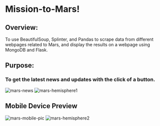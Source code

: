 # Mission-to-Mars!
## Overview:
To use BeautifulSoup, Splinter, and Pandas to scrape data from different webpages related to Mars, and display the results on a webpage using MongoDB and Flask.
## Purpose:
 ### To get the latest news and updates with the click of a button.
 
![mars-news](https://user-images.githubusercontent.com/84524153/129558989-82903cac-9e88-4df3-b2d5-e8edd4242af2.png)
![mars-hemisphere1](https://user-images.githubusercontent.com/84524153/129559316-00ae7628-7f70-4051-8c19-55452f029a27.png)

## Mobile Device Preview
![mars-mobile-pic](https://user-images.githubusercontent.com/84524153/129559505-d229b7f4-4ec6-451f-9677-4eb53a49c5b9.png)
![mars-hemisphere2](https://user-images.githubusercontent.com/84524153/129561940-729d4648-f28e-444f-a95a-4a75a8082be3.png)







